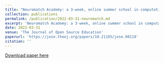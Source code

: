 ```yaml
---
title: "Neuromatch Academy: a 3-week, online summer school in computational neuroscience"
collection: publications
permalink: /publication/2022-03-31-neuromatch.md
excerpt: 'Neuromatch Academy: a 3-week, online summer school in computational neuroscience'
date: 2022-03-31
venue: 'The Journal of Open Source Education'
paperurl: 'https://jose.theoj.org/papers/10.21105/jose.00118'
citation: ''
---
```


[Download paper here](http://sharbatc.github.io/files/neuromatch2022.pdf)